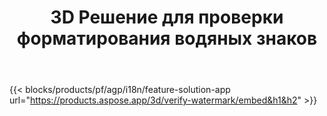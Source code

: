 ﻿---
title: 3D Решение для проверки форматирования водяных знаков 
weight: 7730
url: /ru/verify-watermark
limit: 
description: Проверьте слепой водяной знак из файла 3D.
---
{{< blocks/products/pf/agp/i18n/feature-solution-app url="https://products.aspose.app/3d/verify-watermark/embed&h1&h2" >}}
